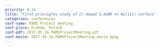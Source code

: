 ```yaml
---
priority: 0.14
title: "First principles study of Cl-doped 5-AGNR on Au(111) surface"
categories: conferences
conf-name: PAMS Project meeting
conf-place: Kraków, Poland
conf-pdf: 2017.05.16.PAMSProjectMeeting.pdf
conf-movie: 2017.05.16.PAMSProjectMeeting_movie.mpeg
---
```

